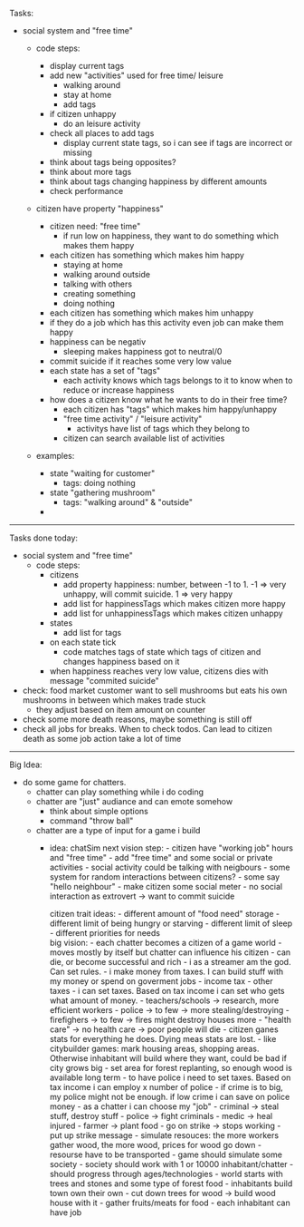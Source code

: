 Tasks:
- social system and "free time"
    - code steps:
        - display current tags
        - add new "activities" used for free time/ leisure
            - walking around
            - stay at home
            - add tags
        - if citizen unhappy
            - do an leisure activity
        - check all places to add tags
            - display current state tags, so i can see if tags are incorrect or missing
        - think about tags being opposites?
        - think about more tags
        - think about tags changing happiness by different amounts
        - check performance

    - citizen have property "happiness"
        - citizen need: "free time"
            - if run low on happiness, they want to do something which makes them happy
        - each citizen has something which makes him happy
            - staying at home
            - walking around outside
            - talking with others
            - creating something
            - doing nothing
        - each citizen has something which makes him unhappy
        - if they do a job which has this activity even job can make them happy
        - happiness can be negativ
            - sleeping makes happiness got to neutral/0
        - commit suicide if it reaches some very low value
        - each state has a set of "tags"
            - each activity knows which tags belongs to it to know when to reduce or increase happiness
        - how does a citizen know what he wants to do in their free time?
            - each citizen has "tags" which makes him happy/unhappy
            - "free time activity" / "leisure activity"
                - activitys have list of tags which they belong to
            - citizen can search available list of activities
    - examples:
        - state "waiting for customer"
            - tags: doing nothing
        - state "gathering mushroom"
            - tags: "walking around" & "outside"
        - 

---------------------------------------------------
Tasks done today:
- social system and "free time"
    - code steps:
        - citizens 
            - add property happiness: number, between -1 to 1. -1 => very unhappy, will commit suicide. 1 => very happy 
            - add list for happinessTags which makes citizen more happy
            - add list for unhappinessTags which makes citizen unhappy
        - states
            - add list for tags
        - on each state tick
            - code matches tags of state which tags of citizen and changes happiness based on it
        - when happiness reaches very low value, citizens dies with message "commited suicide"
- check: food market customer want to sell mushrooms but eats his own mushrooms in between which makes trade stuck
    - they adjust based on item amount on counter
- check some more death reasons, maybe something is still off
- check all jobs for breaks. When to check todos. Can lead to citizen death as some job action take a lot of time

--------------------------------------------------
Big Idea:
- do some game for chatters.
    - chatter can play something while i do coding
    - chatter are "just" audiance and can emote somehow
        - think about simple options
        - command "throw ball"
    - chatter are a type of input for a game i build
        - idea: chatSim
            next vision step:
                - citizen have "working job" hours and "free time"
                    - add "free time" and some social or private activities
                    - social activity could be talking with neigbours
                    - some system for random interactions between citizens?
                        - some say "hello neighbour"
                    - make citizen some social meter
                        - no social interaction as extrovert -> want to commit suicide
                            
            citizen trait ideas:
                - different amount of "food need" storage
                - different limit of being hungry or starving
                - different limit of sleep
                - different priorities for needs                        
            big vision:
                - each chatter becomes a citizen of a game world
                    - moves mostly by itself but chatter can influence his citizen
                    - can die, or become successful and rich
                - i as a streamer am the god. Can set rules. 
                    - i make money from taxes. I can build stuff with my money or spend on goverment jobs
                        - income tax
                        - other taxes
                    - i can set taxes. Based on tax income i can set who gets what amount of money.
                        - teachers/schools -> research, more efficient workers
                        - police  -> to few -> more stealing/destroying
                        - firefighers -> to few -> fires might destroy houses more
                        - "health care" -> no health care -> poor people will die
                                - citizen ganes stats for everything he does. Dying meas stats are lost. 
                    - like citybuilder games: mark housing areas, shopping areas. Otherwise inhabitant will build where they want, could be bad if city grows big
                    - set area for forest replanting, so enough wood is available long term
                    - to have police i need to set taxes. Based on tax income i can employ x number of police
                        - if crime is to big, my police might not be enough. if low crime i can save on police money
                - as a chatter i can choose my "job"
                    - criminal -> steal stuff, destroy stuff
                    - police -> fight criminals
                    - medic -> heal injured
                    - farmer -> plant food
                    - go on strike -> stops working
                        - put up strike message
                - simulate resouces: the more workers gather wood, the more wood, prices for wood go down
                    - resourse have to be transported
                - game should simulate some society
                - society should work with 1 or 10000 inhabitant/chatter
                - should progress through ages/technologies
                - world starts with trees and stones and some type of forest food
                - inhabitants build town own their own
                    - cut down trees for wood -> build wood house with it
                    - gather fruits/meats for food
                    - each inhabitant can have job


